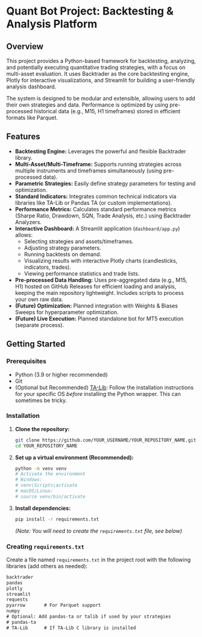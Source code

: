 # Quant Bot Project: Backtesting & Analysis Platform

## Overview

This project provides a Python-based framework for backtesting, analyzing, and potentially executing quantitative trading strategies, with a focus on multi-asset evaluation. It uses Backtrader as the core backtesting engine, Plotly for interactive visualizations, and Streamlit for building a user-friendly analysis dashboard.

The system is designed to be modular and extensible, allowing users to add their own strategies and data. Performance is optimized by using pre-processed historical data (e.g., M15, H1 timeframes) stored in efficient formats like Parquet.

## Features

*   **Backtesting Engine:** Leverages the powerful and flexible Backtrader library.
*   **Multi-Asset/Multi-Timeframe:** Supports running strategies across multiple instruments and timeframes simultaneously (using pre-processed data).
*   **Parametric Strategies:** Easily define strategy parameters for testing and optimization.
*   **Standard Indicators:** Integrates common technical indicators via libraries like TA-Lib or Pandas TA (or custom implementations).
*   **Performance Metrics:** Calculates standard performance metrics (Sharpe Ratio, Drawdown, SQN, Trade Analysis, etc.) using Backtrader Analyzers.
*   **Interactive Dashboard:** A Streamlit application (`dashboard/app.py`) allows:
    *   Selecting strategies and assets/timeframes.
    *   Adjusting strategy parameters.
    *   Running backtests on demand.
    *   Visualizing results with interactive Plotly charts (candlesticks, indicators, trades).
    *   Viewing performance statistics and trade lists.
*   **Pre-processed Data Handling:** Uses pre-aggregated data (e.g., M15, H1) hosted on GitHub Releases for efficient loading and analysis, keeping the main repository lightweight. Includes scripts to process your own raw data.
*   **(Future) Optimization:** Planned integration with Weights & Biases Sweeps for hyperparameter optimization.
*   **(Future) Live Execution:** Planned standalone bot for MT5 execution (separate process).

## Getting Started

### Prerequisites

*   Python (3.9 or higher recommended)
*   Git
*   (Optional but Recommended) [TA-Lib](https://mrjbq7.github.io/ta-lib/install.html): Follow the installation instructions for your specific OS *before* installing the Python wrapper. This can sometimes be tricky.

### Installation

1.  **Clone the repository:**
    ```bash
    git clone https://github.com/YOUR_USERNAME/YOUR_REPOSITORY_NAME.git
    cd YOUR_REPOSITORY_NAME
    ```
2.  **Set up a virtual environment (Recommended):**
    ```bash
    python -m venv venv
    # Activate the environment
    # Windows:
    # venv\Scripts\activate
    # macOS/Linux:
    # source venv/bin/activate
    ```
3.  **Install dependencies:**
    ```bash
    pip install -r requirements.txt
    ```
    *(Note: You will need to create the `requirements.txt` file, see below)*

### Creating `requirements.txt`

Create a file named `requirements.txt` in the project root with the following libraries (add others as needed):

```txt
backtrader
pandas
plotly
streamlit
requests
pyarrow       # For Parquet support
numpy
# Optional: Add pandas-ta or talib if used by your strategies
# pandas-ta
# TA-Lib      # If TA-Lib C library is installed